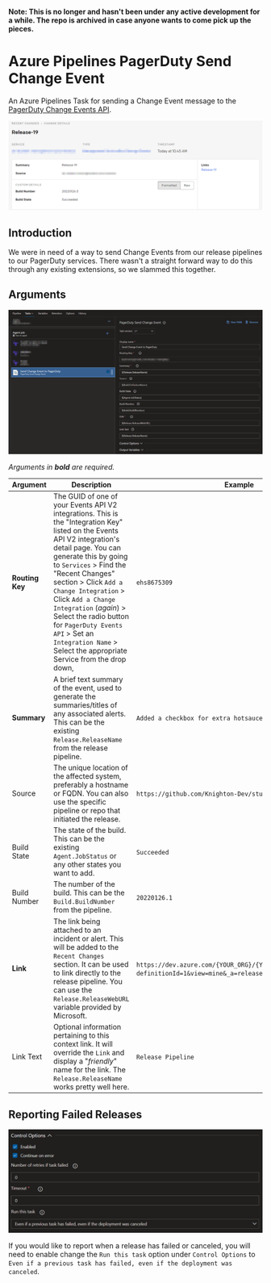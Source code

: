 **Note: This is no longer and hasn't been under any active development for a while. The repo is archived in case anyone wants to come pick up the pieces.**

# Azure Pipelines PagerDuty Send Change Event

An Azure Pipelines Task for sending a Change Event message to the [PagerDuty Change Events API](https://developer.pagerduty.com/api-reference/b3A6Mjc0ODEyMQ-create-a-change-event). 

![Change Details Screenshot](https://raw.githubusercontent.com/Knighton-Dev/sturdy-octo-disco/main/images/change-details.png)

## Introduction

We were in need of a way to send Change Events from our release pipelines to our PagerDuty services. There wasn't a straight forward way to do this through any existing extensions, so we slammed this together. 

## Arguments

![Example Pipeline Screenshot](https://raw.githubusercontent.com/Knighton-Dev/sturdy-octo-disco/main/images/pipeline-example.png)

*Arguments in **bold** are required.*

| Argument | Description | Example |
| -- | -- | -- |
| **Routing Key** | The GUID of one of your Events API V2 integrations. This is the "Integration Key" listed on the Events API V2 integration's detail page. You can generate this by going to `Services` > Find the "Recent Changes" section > Click `Add a Change Integration` > Click `Add a Change Integration` (*again*) > Select the radio button for `PagerDuty Events API` > Set an `Integration Name` > Select the appropriate Service from the drop down, | `ehs8675309` |
| **Summary** | A brief text summary of the event, used to generate the summaries/titles of any associated alerts. This can be the existing `Release.ReleaseName` from the release pipeline. | `Added a checkbox for extra hotsauce to the form` |
| Source | The unique location of the affected system, preferably a hostname or FQDN. You can also use the specific pipeline or repo that initiated the release. | `https://github.com/Knighton-Dev/sturdy-octo-disco.git` |
| Build State | The state of the build. This can be the existing `Agent.JobStatus` or any other states you want to add. | `Succeeded` |
| Build Number | The number of the build. This can be the `Build.BuildNumber` from the pipeline. | `20220126.1` | 
| **Link** | The link being attached to an incident or alert. This will be added to the `Recent Changes` section. It can be used to link directly to the release pipeline. You can use the `Release.ReleaseWebURL` variable provided by Microsoft. | `https://dev.azure.com/{YOUR_ORG}/{YOUR_PROJECT}/_release?definitionId=1&view=mine&_a=releases`|
| Link Text | Optional information pertaining to this context link. It will override the `Link` and display a "*friendly*" name for the link. The `Release.ReleaseName` works pretty well here. | `Release Pipeline` |

## Reporting Failed Releases

![Control Options Screenshot](https://raw.githubusercontent.com/Knighton-Dev/sturdy-octo-disco/main/images/control-options.png)

If you would like to report when a release has failed or canceled, you will need to enable change the `Run this task` option under `Control Options` to `Even if a previous task has failed, even if the deployment was canceled`.
